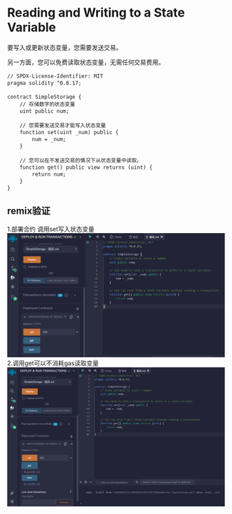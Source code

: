 # Reading and Writing to a State Variable

要写入或更新状态变量，您需要发送交易。

另一方面，您可以免费读取状态变量，无需任何交易费用。

```solidity
// SPDX-License-Identifier: MIT
pragma solidity ^0.8.17;

contract SimpleStorage {
    // 存储数字的状态变量
    uint public num;

    // 您需要发送交易才能写入状态变量
    function set(uint _num) public {
        num = _num;
    }

    // 您可以在不发送交易的情况下从状态变量中读取。
    function get() public view returns (uint) {
        return num;
    }
}
```
## remix验证
1.部署合约 调用set写入状态变量
![7-1.png](png/7-1.png)
2.调用get可以不消耗gas读取变量
![7-2.png](png/7-2.png)